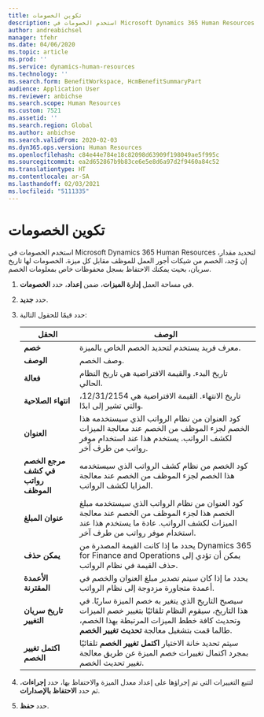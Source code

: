 ```yaml
---
title: تكوين الخصومات
description: استخدم الخصومات في Microsoft Dynamics 365 Human Resources لتحديد مقدار، إن وُجد، الخصم من شيكات أجور العمل للموظف مقابل كل ميزة.
author: andreabichsel
manager: tfehr
ms.date: 04/06/2020
ms.topic: article
ms.prod: ''
ms.service: dynamics-human-resources
ms.technology: ''
ms.search.form: BenefitWorkspace, HcmBenefitSummaryPart
audience: Application User
ms.reviewer: anbichse
ms.search.scope: Human Resources
ms.custom: 7521
ms.assetid: ''
ms.search.region: Global
ms.author: anbichse
ms.search.validFrom: 2020-02-03
ms.dyn365.ops.version: Human Resources
ms.openlocfilehash: c84e44e784e18c82098d63909f198049ae5f995c
ms.sourcegitcommit: ea2d652867b9b83ce6e5e8d6a97d2f9460a84c52
ms.translationtype: HT
ms.contentlocale: ar-SA
ms.lasthandoff: 02/03/2021
ms.locfileid: "5111335"
---
```

# <a name="configure-deductions"></a>تكوين الخصومات

استخدم الخصومات في Microsoft Dynamics 365 Human Resources لتحديد مقدار، إن وُجد، الخصم من شيكات أجور العمل للموظف مقابل كل ميزة. الخصومات لها تاريخ سريان، بحيث يمكنك الاحتفاظ بسجل محفوظات خاص بمعلومات الخصم. 

1. في مساحة العمل **إدارة الميزات**، ضمن **إعداد**، حدد **الخصومات**.

2. حدد **جديد**.

3. حدد قيمًا للحقول التالية:

   | الحقل | ‏‏الوصف |
   | --- | --- |
   | **خصم** | معرف فريد يستخدم لتحديد الخصم الخاص بالميزة. |
   | **‏‏الوصف** | وصف الخصم. |
   | **فعالة** | تاريخ البدء. والقيمة الافتراضية هي تاريخ النظام الحالي. |
   | **انتهاء الصلاحية** | تاريخ الانتهاء. القيمة الافتراضية هي 12/31/2154، والتي تشير إلى ابدًا. |
   | **العنوان** | كود العنوان من نظام الرواتب الذي سيستخدمه هذا الخصم لجزء الموظف من الخصم عند معالجة الميزات لكشف الرواتب. يستخدم هذا عند استخدام موفر رواتب من طرف آخر. |
   | **مرجع الخصم في كشف رواتب الموظف** | كود الخصم من نظام كشف الرواتب الذي سيستخدمه هذا الخصم لجزء الموظف من الخصم عند معالجة المزايا لكشف الرواتب. |
   | **عنوان المبلغ** | كود العنوان من نظام الرواتب الذي سيستخدمه مبلغ الخصم هذا لجزء الموظف من الخصم عند معالجة الميزات لكشف الرواتب. عادة ما يستخدم هذا عند استخدام موفر رواتب من طرف آخر. |
   | **يمكن حذف** | يحدد ما إذا كانت القيمة المصدرة من Dynamics 365 for Finance and Operations يمكن أن تؤدي إلى حذف القيمة في نظام الرواتب. |
   | **الأعمدة المقترنة** | يحدد ما إذا كان سيتم تصدير مبلغ العنوان والخصم في أعمدة متجاورة مزدوجة إلى نظام الرواتب. |
   | **تاريخ سريان التغيير** | سيصبح التاريخ الذي يتغير به خصم الميزة ساريًا. في هذا التاريخ، سيقوم النظام تلقائيًا بتغيير خصم الميزات وتحديث كافة خطط الميزات المرتبطة بهذا الخصم، طالما قمت بتشغيل معالجة **تحديث تغيير الخصم**. |
   | **اكتمل تغيير الخصم** | سيتم تحديد خانة الاختيار **اكتمل تغيير الخصم‬** تلقائيًا بمجرد اكتمال تغييرات خصم الميزة عن طريق معالجة تغيير تحديث الخصم. |
   
4. لتتبع التغييرات التي تم إجراؤها على إعداد معدل الميزة والاحتفاظ بها، حدد **إجراءات**، ثم حدد **الاحتفاظ بالإصدارات**.

5. حدد **حفظ**. 
